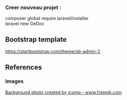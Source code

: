 
### Creer nouveau projet : 
composer global require laravel/installer   
laravel new GeDoc

## Bootstrap template
https://startbootstrap.com/theme/sb-admin-2

## References
### Images
<a href='https://www.freepik.com/photos/background'>Background photo created by jcomp - www.freepik.com</a>




